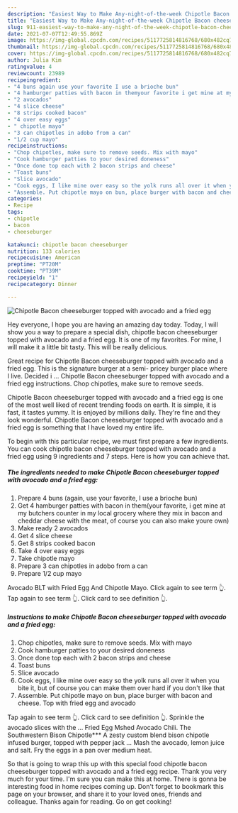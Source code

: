 ```yaml
---
description: "Easiest Way to Make Any-night-of-the-week Chipotle Bacon cheeseburger topped with avocado and a fried egg"
title: "Easiest Way to Make Any-night-of-the-week Chipotle Bacon cheeseburger topped with avocado and a fried egg"
slug: 911-easiest-way-to-make-any-night-of-the-week-chipotle-bacon-cheeseburger-topped-with-avocado-and-a-fried-egg
date: 2021-07-07T12:49:55.869Z
image: https://img-global.cpcdn.com/recipes/5117725814816768/680x482cq70/chipotle-bacon-cheeseburger-topped-with-avocado-and-a-fried-egg-recipe-main-photo.jpg
thumbnail: https://img-global.cpcdn.com/recipes/5117725814816768/680x482cq70/chipotle-bacon-cheeseburger-topped-with-avocado-and-a-fried-egg-recipe-main-photo.jpg
cover: https://img-global.cpcdn.com/recipes/5117725814816768/680x482cq70/chipotle-bacon-cheeseburger-topped-with-avocado-and-a-fried-egg-recipe-main-photo.jpg
author: Julia Kim
ratingvalue: 4
reviewcount: 23989
recipeingredient:
- "4 buns again use your favorite I use a brioche bun"
- "4 hamburger patties with bacon in themyour favorite i get mine at my butchers counter in my local grocery where they mix in bacon and cheddar cheese with the meat of course you can also make youre own"
- "2 avocados"
- "4 slice cheese"
- "8 strips cooked bacon"
- "4 over easy eggs"
- " chipotle mayo"
- "3 can chipotles in adobo from a can"
- "1/2 cup mayo"
recipeinstructions:
- "Chop chipotles, make sure to remove seeds. Mix with mayo"
- "Cook hamburger patties to your desired doneness"
- "Once done top each with 2 bacon strips and cheese"
- "Toast buns"
- "Slice avocado"
- "Cook eggs, I like mine over easy so the yolk runs all over it when you bite it, but of course you can make them over hard if you don&#39;t like that"
- "Assemble. Put chipotle mayo on bun, place burger with bacon and cheese. Top with fried egg and avocado"
categories:
- Recipe
tags:
- chipotle
- bacon
- cheeseburger

katakunci: chipotle bacon cheeseburger 
nutrition: 133 calories
recipecuisine: American
preptime: "PT20M"
cooktime: "PT39M"
recipeyield: "1"
recipecategory: Dinner

---
```



![Chipotle Bacon cheeseburger topped with avocado and a fried egg](https://img-global.cpcdn.com/recipes/5117725814816768/680x482cq70/chipotle-bacon-cheeseburger-topped-with-avocado-and-a-fried-egg-recipe-main-photo.jpg)

Hey everyone, I hope you are having an amazing day today. Today, I will show you a way to prepare a special dish, chipotle bacon cheeseburger topped with avocado and a fried egg. It is one of my favorites. For mine, I will make it a little bit tasty. This will be really delicious.

Great recipe for Chipotle Bacon cheeseburger topped with avocado and a fried egg. This is the signature burger at a semi- pricey burger place where I live. Decided i … Chipotle Bacon cheeseburger topped with avocado and a fried egg instructions. Chop chipotles, make sure to remove seeds.

Chipotle Bacon cheeseburger topped with avocado and a fried egg is one of the most well liked of recent trending foods on earth. It is simple, it is fast, it tastes yummy. It is enjoyed by millions daily. They're fine and they look wonderful. Chipotle Bacon cheeseburger topped with avocado and a fried egg is something that I have loved my entire life.


To begin with this particular recipe, we must first prepare a few ingredients. You can cook chipotle bacon cheeseburger topped with avocado and a fried egg using 9 ingredients and 7 steps. Here is how you can achieve that.

<!--inarticleads1-->

##### The ingredients needed to make Chipotle Bacon cheeseburger topped with avocado and a fried egg:

1. Prepare 4 buns (again, use your favorite, I use a brioche bun)
1. Get 4 hamburger patties with bacon in them(your favorite, i get mine at my butchers counter in my local grocery where they mix in bacon and cheddar cheese with the meat, of course you can also make youre own)
1. Make ready 2 avocados
1. Get 4 slice cheese
1. Get 8 strips cooked bacon
1. Take 4 over easy eggs
1. Take  chipotle mayo
1. Prepare 3 can chipotles in adobo from a can
1. Prepare 1/2 cup mayo


Avocado BLT with Fried Egg And Chipotle Mayo. Click again to see term 👆. Tap again to see term 👆. Click card to see definition 👆. 

<!--inarticleads2-->

##### Instructions to make Chipotle Bacon cheeseburger topped with avocado and a fried egg:

1. Chop chipotles, make sure to remove seeds. Mix with mayo
1. Cook hamburger patties to your desired doneness
1. Once done top each with 2 bacon strips and cheese
1. Toast buns
1. Slice avocado
1. Cook eggs, I like mine over easy so the yolk runs all over it when you bite it, but of course you can make them over hard if you don&#39;t like that
1. Assemble. Put chipotle mayo on bun, place burger with bacon and cheese. Top with fried egg and avocado


Tap again to see term 👆. Click card to see definition 👆. Sprinkle the avocado slices with the … Fried Egg Mshed Avocado Chili. The Southwestern Bison Chipotle*** A zesty custom blend bison chipotle infused burger, topped with pepper jack … Mash the avocado, lemon juice and salt. Fry the eggs in a pan over medium heat. 

So that is going to wrap this up with this special food chipotle bacon cheeseburger topped with avocado and a fried egg recipe. Thank you very much for your time. I'm sure you can make this at home. There is gonna be interesting food in home recipes coming up. Don't forget to bookmark this page on your browser, and share it to your loved ones, friends and colleague. Thanks again for reading. Go on get cooking!
